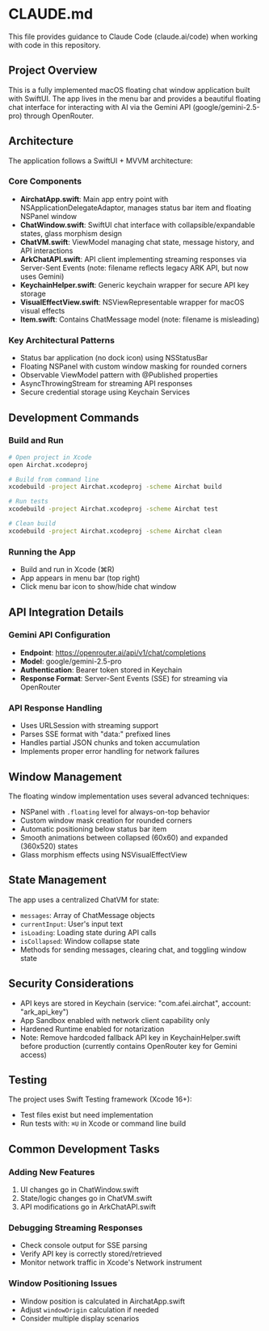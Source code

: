 # CLAUDE.md

This file provides guidance to Claude Code (claude.ai/code) when working with code in this repository.

## Project Overview

This is a fully implemented macOS floating chat window application built with SwiftUI. The app lives in the menu bar and provides a beautiful floating chat interface for interacting with AI via the Gemini API (google/gemini-2.5-pro) through OpenRouter.

## Architecture

The application follows a SwiftUI + MVVM architecture:

### Core Components
- **AirchatApp.swift**: Main app entry point with NSApplicationDelegateAdaptor, manages status bar item and floating NSPanel window
- **ChatWindow.swift**: SwiftUI chat interface with collapsible/expandable states, glass morphism design
- **ChatVM.swift**: ViewModel managing chat state, message history, and API interactions
- **ArkChatAPI.swift**: API client implementing streaming responses via Server-Sent Events (note: filename reflects legacy ARK API, but now uses Gemini)
- **KeychainHelper.swift**: Generic keychain wrapper for secure API key storage
- **VisualEffectView.swift**: NSViewRepresentable wrapper for macOS visual effects
- **Item.swift**: Contains ChatMessage model (note: filename is misleading)

### Key Architectural Patterns
- Status bar application (no dock icon) using NSStatusBar
- Floating NSPanel with custom window masking for rounded corners
- Observable ViewModel pattern with @Published properties
- AsyncThrowingStream for streaming API responses
- Secure credential storage using Keychain Services

## Development Commands

### Build and Run
```bash
# Open project in Xcode
open Airchat.xcodeproj

# Build from command line
xcodebuild -project Airchat.xcodeproj -scheme Airchat build

# Run tests
xcodebuild -project Airchat.xcodeproj -scheme Airchat test

# Clean build
xcodebuild -project Airchat.xcodeproj -scheme Airchat clean
```

### Running the App
- Build and run in Xcode (⌘R)
- App appears in menu bar (top right)
- Click menu bar icon to show/hide chat window

## API Integration Details

### Gemini API Configuration
- **Endpoint**: https://openrouter.ai/api/v1/chat/completions
- **Model**: google/gemini-2.5-pro
- **Authentication**: Bearer token stored in Keychain
- **Response Format**: Server-Sent Events (SSE) for streaming via OpenRouter

### API Response Handling
- Uses URLSession with streaming support
- Parses SSE format with "data:" prefixed lines
- Handles partial JSON chunks and token accumulation
- Implements proper error handling for network failures

## Window Management

The floating window implementation uses several advanced techniques:
- NSPanel with `.floating` level for always-on-top behavior
- Custom window mask creation for rounded corners
- Automatic positioning below status bar item
- Smooth animations between collapsed (60x60) and expanded (360x520) states
- Glass morphism effects using NSVisualEffectView

## State Management

The app uses a centralized ChatVM for state:
- `messages`: Array of ChatMessage objects
- `currentInput`: User's input text
- `isLoading`: Loading state during API calls
- `isCollapsed`: Window collapse state
- Methods for sending messages, clearing chat, and toggling window state

## Security Considerations

- API keys are stored in Keychain (service: "com.afei.airchat", account: "ark_api_key")
- App Sandbox enabled with network client capability only
- Hardened Runtime enabled for notarization
- Note: Remove hardcoded fallback API key in KeychainHelper.swift before production (currently contains OpenRouter key for Gemini access)

## Testing

The project uses Swift Testing framework (Xcode 16+):
- Test files exist but need implementation
- Run tests with: `⌘U` in Xcode or command line build

## Common Development Tasks

### Adding New Features
1. UI changes go in ChatWindow.swift
2. State/logic changes go in ChatVM.swift
3. API modifications go in ArkChatAPI.swift

### Debugging Streaming Responses
- Check console output for SSE parsing
- Verify API key is correctly stored/retrieved
- Monitor network traffic in Xcode's Network instrument

### Window Positioning Issues
- Window position is calculated in AirchatApp.swift
- Adjust `windowOrigin` calculation if needed
- Consider multiple display scenarios
